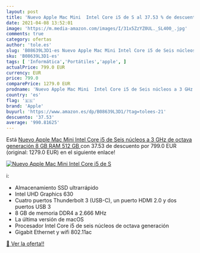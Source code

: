 ```yaml
---
layout: post
title: 'Nuevo Apple Mac Mini  Intel Core i5 de S al 37.53 % de descuento'
date: 2021-04-08 13:52:01
image: 'https://m.media-amazon.com/images/I/31x5ZzYZ0UL._SL400_.jpg'
comments: true
category: ofertas
author: 'tole.es'
slug: 'B08639L3D1-es Nuevo Apple Mac Mini Intel Core i5 de Seis núcleos a 3 GHz...'
sku: 'B08639L3D1-es'
tags: [ 'Informática','Portátiles','apple', ]
actualPrice: 799.0 EUR
currency: EUR
price: 799.0
comparePrice: 1279.0 EUR
prodname: 'Nuevo Apple Mac Mini  Intel Core i5 de Seis núcleos a 3 GHz de octava generación  8 GB RAM  512 GB '
country: 'es'
flag: '🇪🇸'
brand: 'Apple'
buyurl: 'https://www.amazon.es/dp/B08639L3D1/?tag=tolees-21'
descuento: '37.53'
average: '990.81625'
---
```


Está [Nuevo Apple Mac Mini  Intel Core i5 de Seis núcleos a 3 GHz de octava generación  8 GB RAM  512 GB ](https://www.amazon.es/dp/B08639L3D1/?tag=tolees-21) con 37.53 de descuento por 799.0 EUR (original: 1279.0 EUR) en el siguiente enlace!

[![Nuevo Apple Mac Mini  Intel Core i5 de S](https://m.media-amazon.com/images/I/31x5ZzYZ0UL._SL400_.jpg)](https://www.amazon.es/dp/B08639L3D1/?tag=tolees-21)

ℹ️:

- Almacenamiento SSD ultrarrápido
- Intel UHD Graphics 630
- Cuatro puertos Thunderbolt 3 (USB-C), un puerto HDMI 2.0 y dos puertos USB 3
- 8 GB de memoria DDR4 a 2.666 MHz
- La última versión de macOS
- Procesador Intel Core i5 de seis núcleos de octava generación
- Gigabit Ethernet y wifi 802.11ac

[🛒 Ver la oferta!!](https://www.amazon.es/dp/B08639L3D1/?tag=tolees-21)
